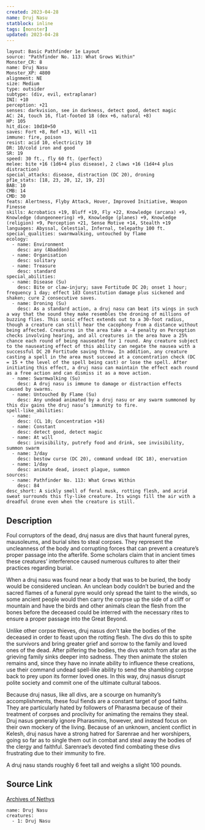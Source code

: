 ```yaml
---
created: 2023-04-28
name: Druj Nasu
statblock: inline
tags: [monster]
updated: 2023-04-28
---
```

```statblock
layout: Basic Pathfinder 1e Layout
source: "Pathfinder No. 113: What Grows Within"
Monster_CR: 8
name: Druj Nasu
Monster_XP: 4800
alignment: NE
size: Medium
type: outsider
subtype: (div, evil, extraplanar)
INI: +10
perception: +21
senses: darkvision, see in darkness, detect good, detect magic
AC: 24, touch 16, flat-footed 18 (dex +6, natural +8)
HP: 105
hit_dice: 10d10+50
saves: Fort +8, Ref +13, Will +11
immune: fire, poison
resist: acid 10, electricity 10
DR: 10/cold iron and good
SR: 19
speed: 30 ft., fly 60 ft. (perfect)
melee: bite +16 (1d6+4 plus disease), 2 claws +16 (1d4+4 plus distraction)
special_attacks: disease, distraction (DC 20), droning
pf1e_stats: [18, 23, 20, 12, 19, 23]
BAB: 10
CMB: 14
CMD: 30
feats: Alertness, Flyby Attack, Hover, Improved Initiative, Weapon Finesse
skills: Acrobatics +19, Bluff +19, Fly +22, Knowledge (arcana) +9, Knowledge (dungeoneering) +9, Knowledge (planes) +9, Knowledge (religion) +9, Perception +21, Sense Motive +14, Stealth +19
languages: Abyssal, Celestial, Infernal, telepathy 100 ft.
special_qualities: swarmwalking, untouched by flame
ecology:
  - name: Environment
    desc: any (Abaddon)
  - name: Organisation
    desc: solitary
  - name: Treasure
    desc: standard
special_abilities:
  - name: Disease (Su)
    desc: Bite or claw-injury; save Fortitude DC 20; onset 1 hour; frequency 1 day; effect 1d3 Constitution damage plus sickened and shaken; cure 2 consecutive saves.
  - name: Droning (Su)
    desc: As a standard action, a druj nasu can beat its wings in such a way that the sound they make resembles the droning of millions of buzzing flies. This sonic effect extends out to a 30-foot radius, though a creature can still hear the cacophony from a distance without being affected. Creatures in the area take a -4 penalty on Perception checks involving hearing, and all creatures in the area have a 25% chance each round of being nauseated for 1 round. Any creature subject to the nauseating effect of this ability can negate the nausea with a successful DC 20 Fortitude saving throw. In addition, any creature casting a spell in the area must succeed at a concentration check (DC = 15 + the level of the spell being cast) or lose the spell. After initiating this effect, a druj nasu can maintain the effect each round as a free action and can dismiss it as a move action.
  - name: Swarmwalking (Su)
    desc: A druj nasu is immune to damage or distraction effects caused by swarms.
  - name: Untouched By Flame (Su)
    desc: Any undead animated by a druj nasu or any swarm summoned by this div gains the druj nasu’s immunity to fire.
spell-like_abilities:
  - name:
    desc: (CL 10; Concentration +16)
  - name: Constant
    desc: detect good, detect magic
  - name: At will
    desc: invisibility, putrefy food and drink, see invisibility, summon swarm
  - name: 3/day
    desc: bestow curse (DC 20), command undead (DC 18), enervation
  - name: 1/day
    desc: animate dead, insect plague, summon
sources:
  - name: Pathfinder No. 113: What Grows Within
    desc: 84
desc_short: A sickly smell of feral musk, rotting flesh, and acrid sweat surrounds this fly-like creature. Its wings fill the air with a dreadful drone even when the creature is still.
```
## Description
Foul corruptors of the dead, druj nasus are divs that haunt funeral pyres, mausoleums, and burial sites to steal corpses. They represent the uncleanness of the body and corrupting forces that can prevent a creature’s proper passage into the afterlife. Some scholars claim that in ancient times these creatures’ interference caused numerous cultures to alter their practices regarding burial.

When a druj nasu was found near a body that was to be buried, the body would be considered unclean. An unclean body couldn’t be buried and the sacred flames of a funeral pyre would only spread the taint to the winds, so some ancient people would then carry the corpse up the side of a cliff or mountain and have the birds and other animals clean the flesh from the bones before the deceased could be interred with the necessary rites to ensure a proper passage into the Great Beyond.

Unlike other corpse thieves, druj nasus don’t take the bodies of the deceased in order to feast upon the rotting flesh. The divs do this to spite the survivors and bring greater grief and sorrow to the family and loved ones of the dead. After pilfering the bodies, the divs watch from afar as the grieving family sinks deeper into sadness. They then animate the stolen remains and, since they have no innate ability to influence these creations, use their command undead spell-like ability to send the shambling corpse back to prey upon its former loved ones. In this way, druj nasus disrupt polite society and commit one of the ultimate cultural taboos.

Because druj nasus, like all divs, are a scourge on humanity’s accomplishments, these foul fiends are a constant target of good faiths. They are particularly hated by followers of Pharasma because of their treatment of corpses and proclivity for animating the remains they steal. Druj nasus generally ignore Pharasmins, however, and instead focus on their own mockery of the living. Because of an unknown, ancient conflict in Kelesh, druj nasus have a strong hatred for Sarenrae and her worshipers, going so far as to single them out in combat and steal away the bodies of the clergy and faithful. Sarenrae’s devoted find combating these divs frustrating due to their immunity to fire.

A druj nasu stands roughly 6 feet tall and weighs a slight 100 pounds.
## Source Link
[Archives of Nethys](https://aonprd.com/MonsterDisplay.aspx?ItemName=Druj%20Nasu)
```encounter-table
name: Druj Nasu
creatures:
  - 1: Druj Nasu
```
